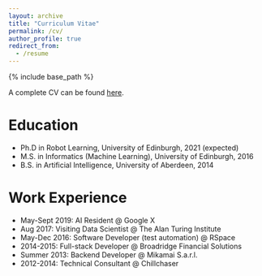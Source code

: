 ```yaml
---
layout: archive
title: "Curriculum Vitae"
permalink: /cv/
author_profile: true
redirect_from:
  - /resume
---
```


{% include base_path %}

A complete CV can be found [here](https://tdavchev.github.io/files/CV.pdf).

Education
======
* Ph.D in Robot Learning, University of Edinburgh, 2021 (expected)
* M.S. in Informatics (Machine Learning), University of Edinburgh, 2016
* B.S. in Artificial Intelligence, University of Aberdeen, 2014

Work Experience
======

* May-Sept 2019: AI Resident @ Google X
* Aug 2017: Visiting Data Scientist @ The Alan Turing Institute
* May-Dec 2016: Software Developer (test automation) @ RSpace
* 2014-2015: Full-stack Developer @ Broadridge Financial Solutions
* Summer 2013: Backend Developer @ Mikamai S.a.r.l.
* 2012-2014: Technical Consultant @ Chillchaser

